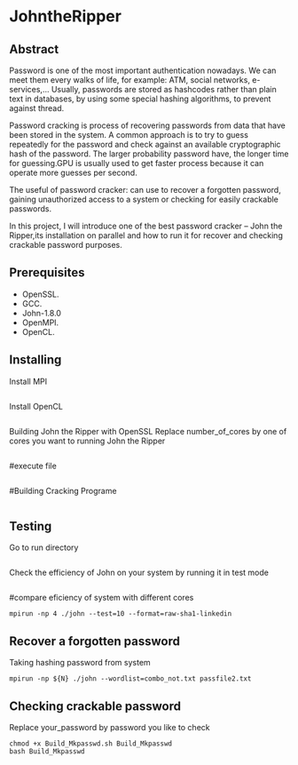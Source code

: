 # JohntheRipper
## Abstract

Password is one of the most important authentication nowadays. We can meet them every walks of life, for example: ATM, social networks, e-services,... Usually,  passwords are stored as hashcodes rather than plain text in databases, by using some special hashing algorithms, to prevent against thread. 

Password cracking is process of recovering passwords from data that have been stored in the system. A common approach is to try to guess repeatedly for the password and check against an available cryptographic hash of the password. The larger probability password have, the longer time for guessing.GPU is usually used to get faster process because it can operate more guesses per second.

The useful of password cracker: can use to recover a forgotten password, gaining unauthorized access to a system or checking for easily crackable passwords.

In this project, I will introduce one of the best password cracker – John the Ripper,its installation on parallel and how to run it for recover and checking crackable password purposes.

## Prerequisites
- OpenSSL.
- GCC.
- John-1.8.0
- OpenMPI.
- OpenCL.

## Installing
Install MPI
```sudo apt-get install libcr-dev mpich2 mpich2-doc
```

Install OpenCL
```sudo apt install ocl-icd-opencl-dev
```

Building John the Ripper with OpenSSL
Replace number_of_cores by one of cores you want to running John the Ripper
```export N=number_of_cores
```

#execute file
```chmod +x Build_Johntheripper.sh Build_Johntheripper
```

#Building Cracking Programe
```bash Build_Johntheripper
```

## Testing
Go to run directory
```cd $HOME/Ripper/JohnTheRipper/run
```

Check the efficiency of John on your system by running it in test mode
```mpirun -np ${N} ./john -test
```

#compare eficiency of system with different cores
```mpirun -np 2 ./john --test=10 --format=raw-sha1-linkedin
mpirun -np 4 ./john --test=10 --format=raw-sha1-linkedin
```

## Recover a forgotten password
Taking hashing password from system
```sudo unshadow /etc/passwd /etc/shadow > passfile2.txt
mpirun -np ${N} ./john --wordlist=combo_not.txt passfile2.txt
```

## Checking crackable password
Replace your_password by password you like to check
```export passwd=your_password
chmod +x Build_Mkpasswd.sh Build_Mkpasswd
bash Build_Mkpasswd
```
